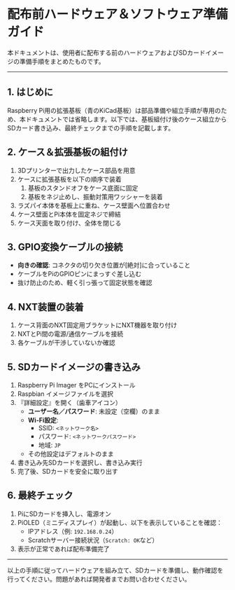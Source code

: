 # 配布前ハードウェア＆ソフトウェア準備ガイド

本ドキュメントは、使用者に配布する前のハードウェアおよびSDカードイメージの準備手順をまとめたものです。

---

## 1. はじめに
Raspberry Pi用の拡張基板（青のKiCad基板）は部品準備や組立手順が専用のため、本ドキュメントでは省略します。以下では、基板組付け後のケース組立からSDカード書き込み、最終チェックまでの手順を記載します。

## 2. ケース＆拡張基板の組付け
1. 3Dプリンターで出力したケース部品を用意
2. ケースに拡張基板を以下の順序で装着
   1. 基板のスタンドオフをケース底面に固定
   2. 基板をネジ止めし、振動対策用ワッシャーを装着
3. ラズパイ本体を基板上に重ね、ケース壁面へ位置合わせ
4. ケース壁面とPi本体を固定ネジで締結
5. ケース天面を取り付け、全体を閉じる

## 3. GPIO変換ケーブルの接続
- **向きの確認**: コネクタの切り欠き位置が[絶対]に合っていること
- ケーブルをPiのGPIOピンにまっすぐ差し込む
- 抜け防止のため、軽く引っ張って固定状態を確認

## 4. NXT装置の装着
1. ケース背面のNXT固定用ブラケットにNXT機器を取り付け
2. NXTとPi間の電源/通信ケーブルを接続
3. 各ケーブルが干渉していないか確認

## 5. SDカードイメージの書き込み
1. Raspberry Pi Imager をPCにインストール
2. Raspbian イメージファイルを選択
3. 『詳細設定』を開く（歯車アイコン）
   - **ユーザー名／パスワード**: 未設定（空欄）のまま
   - **Wi-Fi設定**:
     - SSID: `<ネットワーク名>`
     - パスワード: `<ネットワークパスワード>`
     - 地域: `JP`
   - その他設定はデフォルトのまま
4. 書き込み先SDカードを選択し、書き込み実行
5. 完了後、SDカードを安全に取り出す

## 6. 最終チェック
1. PiにSDカードを挿入し、電源オン
2. PiOLED（ミニディスプレイ）が起動し、以下を表示していることを確認：
   - IPアドレス（例: `192.168.0.24`）
   - Scratchサーバー接続状況（`Scratch: OK`など）
3. 表示が正常であれば配布準備完了

---

以上の手順に従ってハードウェアを組み立て、SDカードを準備し、動作確認を行ってください。問題があれば開発者までお問い合わせください。


